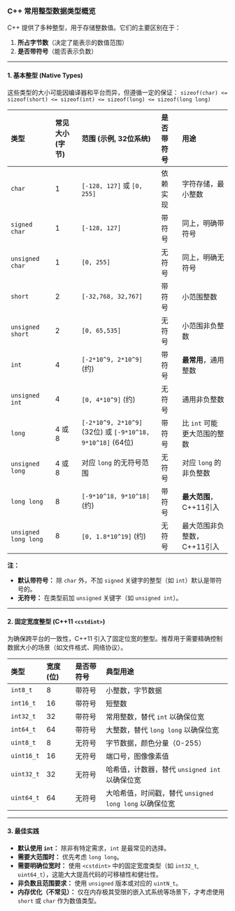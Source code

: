 ### C++ 常用整型数据类型概览

C++ 提供了多种整型，用于存储整数值。它们的主要区别在于：

1.  **所占字节数**（决定了能表示的数值范围）
2.  **是否带符号**（能否表示负数）

---

#### 1. 基本整型 (Native Types)

这些类型的大小可能因编译器和平台而异，但遵循一定的保证：
`sizeof(char) <= sizeof(short) <= sizeof(int) <= sizeof(long) <= sizeof(long long)`

| 类型                   | 常见大小 (字节) | 范围 (示例, 32位系统)                                          | 是否带符号 | 用途                |
| :------------------- | :-------- | :------------------------------------------------------ | :---- | :---------------- |
| `char`               | 1         | `[-128, 127]` 或 `[0, 255]`                              | 依赖实现  | 字符存储，最小整数         |
| `signed char`        | 1         | `[-128, 127]`                                           | 带符号   | 同上，明确带符号          |
| `unsigned char`      | 1         | `[0, 255]`                                              | 无符号   | 同上，明确无符号          |
| `short`              | 2         | `[-32,768, 32,767]`                                     | 带符号   | 小范围整数             |
| `unsigned short`     | 2         | `[0, 65,535]`                                           | 无符号   | 小范围非负整数           |
| `int`                | 4         | `[-2*10^9, 2*10^9]` (约)                                 | 带符号   | **最常用**，通用整数      |
| `unsigned int`       | 4         | `[0, 4*10^9]` (约)                                       | 无符号   | 通用非负整数            |
| `long`               | 4 或 8     | `[-2*10^9, 2*10^9]` (32位) 或 `[-9*10^18, 9*10^18]` (64位) | 带符号   | 比 `int` 可能更大范围的整数 |
| `unsigned long`      | 4 或 8     | 对应 `long` 的无符号范围                                        | 无符号   | 对应 `long` 的非负整数   |
| `long long`          | 8         | `[-9*10^18, 9*10^18]` (约)                               | 带符号   | **最大范围**，C++11引入  |
| `unsigned long long` | 8         | `[0, 1.8*10^19]` (约)                                    | 无符号   | 最大范围非负整数，C++11引入  |

**注：**
*   **默认带符号：** 除 `char` 外，不加 `signed` 关键字的整型（如 `int`）默认是带符号的。
*   **无符号：** 在类型前加 `unsigned` 关键字（如 `unsigned int`）。

---

#### 2. 固定宽度整型 (C++11 `<cstdint>`)

为确保跨平台的一致性，C++11 引入了固定位宽的整型。推荐用于需要精确控制数据大小的场景（如文件格式、网络协议）。

| 类型       | 宽度 (位) | 是否带符号 | 典型用途                                     |
| :--------- | :-------- | :--------- | :------------------------------------------- |
| `int8_t`   | 8         | 带符号     | 小整数，字节数据                             |
| `int16_t`  | 16        | 带符号     | 短整数                                       |
| `int32_t`  | 32        | 带符号     | 常用整数，替代 `int` 以确保位宽              |
| `int64_t`  | 64        | 带符号     | 大整数，替代 `long long` 以确保位宽          |
| `uint8_t`  | 8         | 无符号     | 字节数据，颜色分量（0-255）                  |
| `uint16_t` | 16        | 无符号     | 端口号，图像像素值                           |
| `uint32_t` | 32        | 无符号     | 哈希值，计数器，替代 `unsigned int` 以确保位宽 |
| `uint64_t` | 64        | 无符号     | 大哈希值，时间戳，替代 `unsigned long long` 以确保位宽 |

---

#### 3. 最佳实践

*   **默认使用 `int`：** 除非有特定需求，`int` 是最常见的选择。
*   **需要大范围时：** 优先考虑 `long long`。
*   **需要明确位宽时：** 使用 `<cstdint>` 中的固定宽度类型（如 `int32_t`, `uint64_t`），这能大大提高代码的可移植性和健壮性。
*   **非负数且范围要求：** 使用 `unsigned` 版本或对应的 `uintN_t`。
*   **内存优化（不常见）：** 仅在内存极其受限的嵌入式系统等场景下，才考虑使用 `short` 或 `char` 作为数值类型。